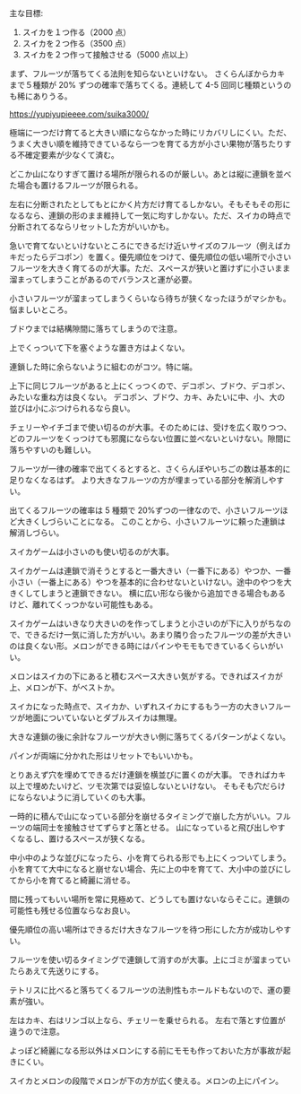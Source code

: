 主な目標:

1. スイカを１つ作る（2000 点）
2. スイカを２つ作る（3500 点）
3. スイカを２つ作って接触させる（5000 点以上）

まず、フルーツが落ちてくる法則を知らないといけない。
さくらんぼからカキまで５種類が 20% ずつの確率で落ちてくる。連続して 4-5 回同じ種類というのも稀にありうる。

https://yupiyupieeee.com/suika3000/

極端に一つだけ育てると大きい順にならなかった時にリカバリしにくい。ただ、うまく大きい順を維持できているなら一つを育てる方が小さい果物が落ちたりする不確定要素が少なくて済む。

どこか山になりすぎて置ける場所が限られるのが厳しい。あとは縦に連鎖を並べた場合も置けるフルーツが限られる。

左右に分断されたとしてもとにかく片方だけ育てるしかない。そもそもその形になるなら、連鎖の形のまま維持して一気に均すしかない。ただ、スイカの時点で分断されてるならリセットした方がいいかも。

急いで育てないといけないところにできるだけ近いサイズのフルーツ（例えばカキだったらデコポン）を置く。優先順位をつけて、優先順位の低い場所で小さいフルーツを大きく育てるのが大事。ただ、スペースが狭いと置けずに小さいまま溜まってしまうことがあるのでバランスと運が必要。

小さいフルーツが溜まってしまうくらいなら待ちが狭くなったほうがマシかも。悩ましいところ。

ブドウまでは結構隙間に落ちてしまうので注意。

上でくっついて下を塞ぐような置き方はよくない。

連鎖した時に余らないように組むのがコツ。特に端。

上下に同じフルーツがあると上にくっつくので、デコポン、ブドウ、デコポン、みたいな重ね方は良くない。
デコポン、ブドウ、カキ、みたいに中、小、大の並びは小にぶつけられるなら良い。

チェリーやイチゴまで使い切るのが大事。そのためには、受けを広く取りつつ、どのフルーツをくっつけても邪魔にならない位置に並べないといけない。隙間に落ちやすいのも難しい。

フルーツが一律の確率で出てくるとすると、さくらんぼやいちごの数は基本的に足りなくなるはず。
より大きなフルーツの方が埋まっている部分を解消しやすい。

出てくるフルーツの確率は 5 種類で 20%ずつの一律なので、小さいフルーツほど大きくしづらいことになる。
このことから、小さいフルーツに頼った連鎖は解消しづらい。

スイカゲームは小さいのも使い切るのが大事。

スイカゲームは連鎖で消そうとすると一番大きい（一番下にある）やつか、一番小さい（一番上にある）やつを基本的に合わせないといけない。途中のやつを大きくしてしまうと連鎖できない。
横に広い形なら後から追加できる場合もあるけど、離れてくっつかない可能性もある。

スイカゲームはいきなり大きいのを作ってしまうと小さいのが下に入りがちなので、できるだけ一気に消した方がいい。あまり隣り合ったフルーツの差が大きいのは良くない形。メロンができる時にはパインやモモもできているくらいがいい。

メロンはスイカの下にあると積むスペース大きい気がする。できればスイカが上、メロンが下、がベストか。

スイカになった時点で、スイカか、いずれスイカにするもう一方の大きいフルーツが地面についていないとダブルスイカは無理。

大きな連鎖の後に余計なフルーツが大きい側に落ちてくるパターンがよくない。

パインが両端に分かれた形はリセットでもいいかも。

とりあえず穴を埋めてできるだけ連鎖を横並びに置くのが大事。
できればカキ以上で埋めたいけど、ツモ次第では妥協しないといけない。
そもそも穴だらけにならないように消していくのも大事。

一時的に積んで山になっている部分を崩せるタイミングで崩した方がいい。フルーツの端同士を接触させてずらすと落とせる。
山になっていると飛び出しやすくなるし、置けるスペースが狭くなる。

中小中のような並びになったら、小を育てられる形でも上にくっついてしまう。
小を育てて大中になると崩せない場合、先に上の中を育てて、大小中の並びにしてから小を育てると綺麗に消せる。

間に残ってもいい場所を常に見極めて、どうしても置けないならそこに。連鎖の可能性も残せる位置ならなお良い。

優先順位の高い場所はできるだけ大きなフルーツを待つ形にした方が成功しやすい。

フルーツを使い切るタイミングで連鎖して消すのが大事。上にゴミが溜まっていたらあえて先送りにする。

テトリスに比べると落ちてくるフルーツの法則性もホールドもないので、運の要素が強い。

左はカキ、右はリンゴ以上なら、チェリーを乗せられる。
左右で落とす位置が違うので注意。

よっぽど綺麗になる形以外はメロンにする前にモモも作っておいた方が事故が起きにくい。

スイカとメロンの段階でメロンが下の方が広く使える。メロンの上にパイン。
